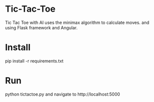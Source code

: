 # Tic-Tac-Toe
Tic Tac Toe with AI uses the minimax algorithm to calculate moves. and using Flask framework and Angular.
# Install
pip install -r requirements.txt
# Run
python tictactoe.py
and navigate to http://localhost:5000
